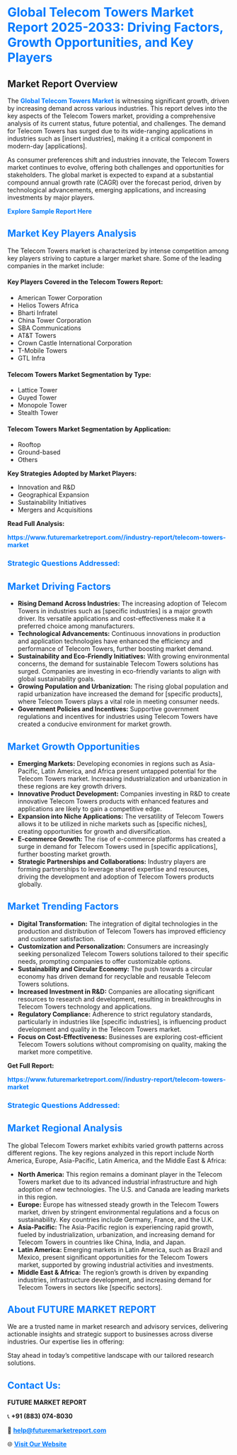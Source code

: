 <h1 style="color: #007BFF;">Global Telecom Towers Market Report 2025-2033: Driving Factors, Growth Opportunities, and Key Players</h1>

<section id="overview">
<h2>Market Report Overview</h2>
<p>The <a href="https://www.futuremarketreport.com//industry-report/telecom-towers-market" style="color: #007BFF; text-decoration: none;"><strong>Global Telecom Towers Market</strong></a> is witnessing significant growth, driven by increasing demand across various industries. This report delves into the key aspects of the Telecom Towers market, providing a comprehensive analysis of its current status, future potential, and challenges. The demand for Telecom Towers has surged due to its wide-ranging applications in industries such as [insert industries], making it a critical component in modern-day [applications].</p>
<p>As consumer preferences shift and industries innovate, the Telecom Towers market continues to evolve, offering both challenges and opportunities for stakeholders. The global market is expected to expand at a substantial compound annual growth rate (CAGR) over the forecast period, driven by technological advancements, emerging applications, and increasing investments by major players.</p>
</section>

<section id="overview">
<p><a href="https://www.futuremarketreport.com//request-sample/reportId=86576" style="color: #007BFF; text-decoration: none;"><strong>Explore Sample Report Here</strong></a></p>
</section>

<section id="key-players">
<h2 style="color: #007BFF;">Market Key Players Analysis</h2>
<p>The Telecom Towers market is characterized by intense competition among key players striving to capture a larger market share. Some of the leading companies in the market include:</p>
<h4>Key Players Covered in the Telecom Towers Report:</h4>
<ul><li>American Tower Corporation</li><li>Helios Towers Africa</li><li>Bharti Infratel</li><li>China Tower Corporation</li><li>SBA Communications</li><li>AT&amp;T Towers</li><li>Crown Castle International Corporation</li><li>T-Mobile Towers</li><li>GTL Infra</li></ul>
<h4>Telecom Towers Market Segmentation by Type:</h4>
<ul><li>Lattice Tower</li><li>Guyed Tower</li><li>Monopole Tower</li><li>Stealth Tower</li></ul>

<h4>Telecom Towers Market Segmentation by Application:</h4>
<ul><li>Rooftop</li><li>Ground-based</li><li>Others</li></ul>
<p><strong>Key Strategies Adopted by Market Players:</strong></p>
<ul>
<li>Innovation and R&D</li>
<li>Geographical Expansion</li>
<li>Sustainability Initiatives</li>
<li>Mergers and Acquisitions</li>
</ul>
</section>

<section>
<p><strong>Read Full Analysis: </strong></p><a href="https://www.futuremarketreport.com//industry-report/telecom-towers-market" style="color: #007BFF; text-decoration: none;"><strong>https://www.futuremarketreport.com//industry-report/telecom-towers-market</strong></a>
<h3 style="color: #007BFF;">Strategic Questions Addressed:</h3>
</section>

<section id="driving-factors">
<h2 style="color: #007BFF;">Market Driving Factors</h2>
<ul>
<li><strong>Rising Demand Across Industries:</strong> The increasing adoption of Telecom Towers in industries such as [specific industries] is a major growth driver. Its versatile applications and cost-effectiveness make it a preferred choice among manufacturers.</li>
<li><strong>Technological Advancements:</strong> Continuous innovations in production and application technologies have enhanced the efficiency and performance of Telecom Towers, further boosting market demand.</li>
<li><strong>Sustainability and Eco-Friendly Initiatives:</strong> With growing environmental concerns, the demand for sustainable Telecom Towers solutions has surged. Companies are investing in eco-friendly variants to align with global sustainability goals.</li>
<li><strong>Growing Population and Urbanization:</strong> The rising global population and rapid urbanization have increased the demand for [specific products], where Telecom Towers plays a vital role in meeting consumer needs.</li>
<li><strong>Government Policies and Incentives:</strong> Supportive government regulations and incentives for industries using Telecom Towers have created a conducive environment for market growth.</li>
</ul>
</section>

<section id="growth-opportunities">
<h2 style="color: #007BFF;">Market Growth Opportunities</h2>
<ul>
<li><strong>Emerging Markets:</strong> Developing economies in regions such as Asia-Pacific, Latin America, and Africa present untapped potential for the Telecom Towers market. Increasing industrialization and urbanization in these regions are key growth drivers.</li>
<li><strong>Innovative Product Development:</strong> Companies investing in R&D to create innovative Telecom Towers products with enhanced features and applications are likely to gain a competitive edge.</li>
<li><strong>Expansion into Niche Applications:</strong> The versatility of Telecom Towers allows it to be utilized in niche markets such as [specific niches], creating opportunities for growth and diversification.</li>
<li><strong>E-commerce Growth:</strong> The rise of e-commerce platforms has created a surge in demand for Telecom Towers used in [specific applications], further boosting market growth.</li>
<li><strong>Strategic Partnerships and Collaborations:</strong> Industry players are forming partnerships to leverage shared expertise and resources, driving the development and adoption of Telecom Towers products globally.</li>
</ul>
</section>

<section id="trending-factors">
<h2 style="color: #007BFF;">Market Trending Factors</h2>
<ul>
<li><strong>Digital Transformation:</strong> The integration of digital technologies in the production and distribution of Telecom Towers has improved efficiency and customer satisfaction.</li>
<li><strong>Customization and Personalization:</strong> Consumers are increasingly seeking personalized Telecom Towers solutions tailored to their specific needs, prompting companies to offer customizable options.</li>
<li><strong>Sustainability and Circular Economy:</strong> The push towards a circular economy has driven demand for recyclable and reusable Telecom Towers solutions.</li>
<li><strong>Increased Investment in R&D:</strong> Companies are allocating significant resources to research and development, resulting in breakthroughs in Telecom Towers technology and applications.</li>
<li><strong>Regulatory Compliance:</strong> Adherence to strict regulatory standards, particularly in industries like [specific industries], is influencing product development and quality in the Telecom Towers market.</li>
<li><strong>Focus on Cost-Effectiveness:</strong> Businesses are exploring cost-efficient Telecom Towers solutions without compromising on quality, making the market more competitive.</li>
</ul>
</section>

<section>
<p><strong>Get Full Report: </strong></p><a href="https://www.futuremarketreport.com//industry-report/telecom-towers-market" style="color: #007BFF; text-decoration: none;"><strong>https://www.futuremarketreport.com//industry-report/telecom-towers-market</strong></a>
<h3 style="color: #007BFF;">Strategic Questions Addressed:</h3>
</section>


<section id="regional-analysis">
<h2 style="color: #007BFF;">Market Regional Analysis</h2>
<p>The global Telecom Towers market exhibits varied growth patterns across different regions. The key regions analyzed in this report include North America, Europe, Asia-Pacific, Latin America, and the Middle East & Africa:</p>
<ul>
<li><strong>North America:</strong> This region remains a dominant player in the Telecom Towers market due to its advanced industrial infrastructure and high adoption of new technologies. The U.S. and Canada are leading markets in this region.</li>
<li><strong>Europe:</strong> Europe has witnessed steady growth in the Telecom Towers market, driven by stringent environmental regulations and a focus on sustainability. Key countries include Germany, France, and the U.K.</li>
<li><strong>Asia-Pacific:</strong> The Asia-Pacific region is experiencing rapid growth, fueled by industrialization, urbanization, and increasing demand for Telecom Towers in countries like China, India, and Japan.</li>
<li><strong>Latin America:</strong> Emerging markets in Latin America, such as Brazil and Mexico, present significant opportunities for the Telecom Towers market, supported by growing industrial activities and investments.</li>
<li><strong>Middle East & Africa:</strong> The region’s growth is driven by expanding industries, infrastructure development, and increasing demand for Telecom Towers in sectors like [specific sectors].</li>
</ul>
</section>

<footer>
<h2 style="color: #007BFF;">About FUTURE MARKET REPORT</h2>
<p>We are a trusted name in market research and advisory services, delivering actionable insights and strategic support to businesses across diverse industries. Our expertise lies in offering:</p>

<p>Stay ahead in today’s competitive landscape with our tailored research solutions.</p>

<h2 style="color: #007BFF;">Contact Us:</h2>
<p><strong>FUTURE MARKET REPORT</strong></p>
<p>📞 <strong>+91 (883) 074-8030</strong></p>
<p>📧 <strong><a href="mailto:help@futuremarketreport.com" style="color: #007BFF;">help@futuremarketreport.com</a></strong></p>
<p>🌐 <strong><a href="https://www.futuremarketreport.com/" style="color: #007BFF;">Visit Our Website</a></strong></p>
</footer>